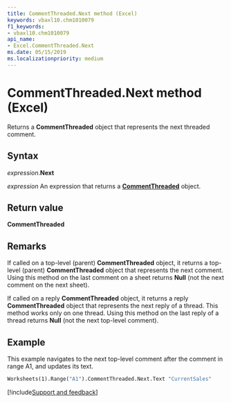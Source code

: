 ```yaml
---
title: CommentThreaded.Next method (Excel)
keywords: vbaxl10.chm1010079
f1_keywords:
- vbaxl10.chm1010079
api_name:
- Excel.CommentThreaded.Next
ms.date: 05/15/2019
ms.localizationpriority: medium
---
```



# CommentThreaded.Next method (Excel)

Returns a **CommentThreaded** object that represents the next threaded comment.

## Syntax

_expression_.**Next**

_expression_ An expression that returns a **[CommentThreaded](Excel.CommentThreaded.md)** object.


## Return value

**CommentThreaded**


## Remarks

If called on a top-level (parent) **CommentThreaded** object, it returns a top-level (parent) **CommentThreaded** object that represents the next comment. Using this method on the last comment on a sheet returns **Null** (not the next comment on the next sheet).   

If called on a reply **CommentThreaded** object, it returns a reply **CommentThreaded** object that represents the next reply of a thread. This method works only on one thread. Using this method on the last reply of a thread returns **Null** (not the next top-level comment). 


## Example

This example navigates to the next top-level comment after the comment in range A1, and updates its text.

```vb
Worksheets(1).Range("A1").CommentThreaded.Next.Text "CurrentSales"
```


[!include[Support and feedback](~/includes/feedback-boilerplate.md)]